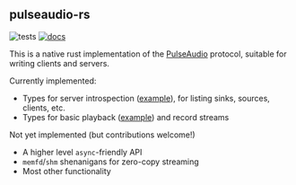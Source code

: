 ## pulseaudio-rs

![tests](https://github.com/colinmarc/pulseaudio-rs/actions/workflows/tests.yaml/badge.svg) [![docs](https://img.shields.io/docsrs/pulseaudio)](https://docs.rs/pulseaudio/latest/pulseaudio/)

This is a native rust implementation of the [PulseAudio](https://www.freedesktop.org/wiki/Software/PulseAudio/) protocol, suitable for writing clients and servers.

Currently implemented:

 - Types for server introspection ([example](examples/list-sinks.rs)), for listing sinks, sources, clients, etc.
 - Types for basic playback ([example](examples/playback.rs)) and record streams

Not yet implemented (but contributions welcome!)

 - A higher level `async`-friendly API
 - `memfd`/`shm` shenanigans for zero-copy streaming
 - Most other functionality
 